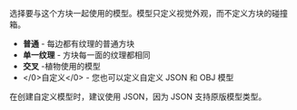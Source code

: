 选择要与这个方块一起使用的模型。模型只定义视觉外观，而不定义方块的碰撞箱。

* **普通** - 每边都有纹理的普通方块
* **单一纹理** - 方块每一面的纹理都相同
* **交叉** -植物使用的模型
* </0>自定义</0> - 您也可以定义自定义 JSON 和 OBJ 模型

在创建自定义模型时，建议使用 JSON，因为 JSON 支持原版模型类型。